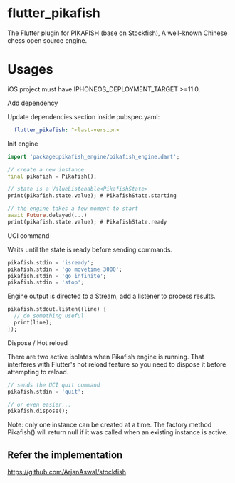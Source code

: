 # flutter_pikafish
The Flutter plugin for PIKAFISH (base on Stockfish), A well-known Chinese chess open source engine.

# Usages 

iOS project must have IPHONEOS_DEPLOYMENT_TARGET >=11.0.

Add dependency 

Update dependencies section inside pubspec.yaml:

``` yaml
  flutter_pikafish: ^<last-version>
```

Init engine

``` dart
import 'package:pikafish_engine/pikafish_engine.dart';

// create a new instance
final pikafish = Pikafish();

// state is a ValueListenable<PikafishState>
print(pikafish.state.value); # PikafishState.starting

// the engine takes a few moment to start
await Future.delayed(...)
print(pikafish.state.value); # PikafishState.ready
```

UCI command 

Waits until the state is ready before sending commands.

``` dart
pikafish.stdin = 'isready';
pikafish.stdin = 'go movetime 3000';
pikafish.stdin = 'go infinite';
pikafish.stdin = 'stop';
```

Engine output is directed to a Stream<String>, add a listener to process results.

``` dart
pikafish.stdout.listen((line) {
  // do something useful
  print(line);
});
```

Dispose / Hot reload 

There are two active isolates when Pikafish engine is running.
That interferes with Flutter's hot reload feature so you need to dispose it before attempting to reload.

``` dart
// sends the UCI quit command
pikafish.stdin = 'quit';

// or even easier...
pikafish.dispose();
```

Note: only one instance can be created at a time.
The factory method Pikafish() will return null if it was called when an existing instance is active.


## Refer the implementation

https://github.com/ArjanAswal/stockfish
